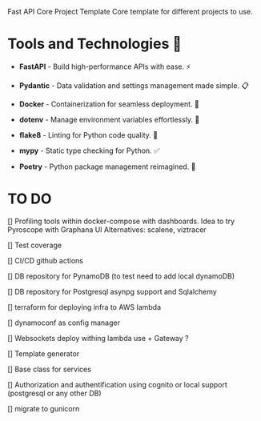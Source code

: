 
Fast API Core Project Template
Core template for different projects to use.

# Tools and Technologies 🚀

- **FastAPI** - Build high-performance APIs with ease. ⚡
- **Pydantic** - Data validation and settings management made simple. 📋

- **Docker** - Containerization for seamless deployment. 🐳

- **dotenv** - Manage environment variables effortlessly. 🌱

- **flake8** - Linting for Python code quality. 🧐
- **mypy** - Static type checking for Python. ✅
- **Poetry** - Python package management reimagined. 🎵

# TO DO 

[] Profiling tools within docker-compose with dashboards. 
Idea to try Pyroscope with Graphana UI 
Alternatives: scalene, viztracer

[] Test coverage 

[] CI/CD github actions

[] DB repository for PynamoDB (to test need to add local dynamoDB)

[] DB repository for Postgresql asynpg support and Sqlalchemy

[] terraform for deploying infra to AWS lambda

[] dynamoconf as config manager

[] Websockets deploy withing lambda use + Gateway  ?

[] Template generator

[] Base class for services

[] Authorization and authentification using cognito or local support (postgresql or any other DB)

[] migrate to gunicorn
